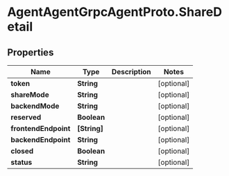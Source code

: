 # AgentAgentGrpcAgentProto.ShareDetail

## Properties

Name | Type | Description | Notes
------------ | ------------- | ------------- | -------------
**token** | **String** |  | [optional] 
**shareMode** | **String** |  | [optional] 
**backendMode** | **String** |  | [optional] 
**reserved** | **Boolean** |  | [optional] 
**frontendEndpoint** | **[String]** |  | [optional] 
**backendEndpoint** | **String** |  | [optional] 
**closed** | **Boolean** |  | [optional] 
**status** | **String** |  | [optional] 


